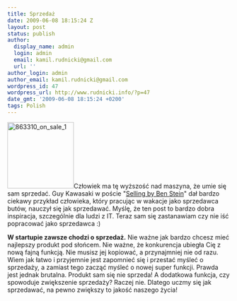 ```yaml
---
title: Sprzedaż
date: 2009-06-08 18:15:24 Z
layout: post
status: publish
author:
  display_name: admin
  login: admin
  email: kamil.rudnicki@gmail.com
  url: ''
author_login: admin
author_email: kamil.rudnicki@gmail.com
wordpress_id: 47
wordpress_url: http://www.rudnicki.info/?p=47
date_gmt: '2009-06-08 18:15:24 +0200'
tags: Polish
---
```


<p><img class="alignright size-thumbnail wp-image-50" style="border: 0px;" title="863310_on_sale_1" src="http://www.rudnicki.info/wp-content/uploads/2009/06/863310_on_sale_1-150x150.jpg" alt="863310_on_sale_1" width="150" height="150" />Człowiek ma tę wyższość nad maszyna, że umie się sam sprzedać. Guy Kawasaki w poście "<a href="http://blog.guykawasaki.com/2009/04/selling-by-ben-stein.html">Selling by Ben Stein</a>" dał bardzo ciekawy przykład człowieka, który pracując w wakacje jako sprzedawca butów, nauczył się jak sprzedawać. Myślę, że ten post to bardzo dobra inspiracja, szczególnie dla ludzi z IT. Teraz sam się zastanawiam czy nie iść popracować jako sprzedawca :)</p>
<p><strong>W startupie zawsze chodzi o sprzedaż.</strong> Nie ważne jak bardzo chcesz mieć najlepszy produkt pod słońcem. Nie ważne, że konkurencja ubiegła Cię z nową fajną funkcją. Nie musisz jej kopiować, a przynajmniej nie od razu. Wiem jak łatwo i przyjemnie jest zapomnieć się i przestać myśleć o sprzedaży, a zamiast tego zacząć myśleć o nowej super funkcji. Prawda jest jednak brutalna. Produkt sam się nie sprzeda! A dodatkowa funkcja, czy spowoduje zwiększenie sprzedaży? Raczej nie. Dlatego uczmy się jak sprzedawać, na pewno zwiększy to jakość naszego życia!</p>
